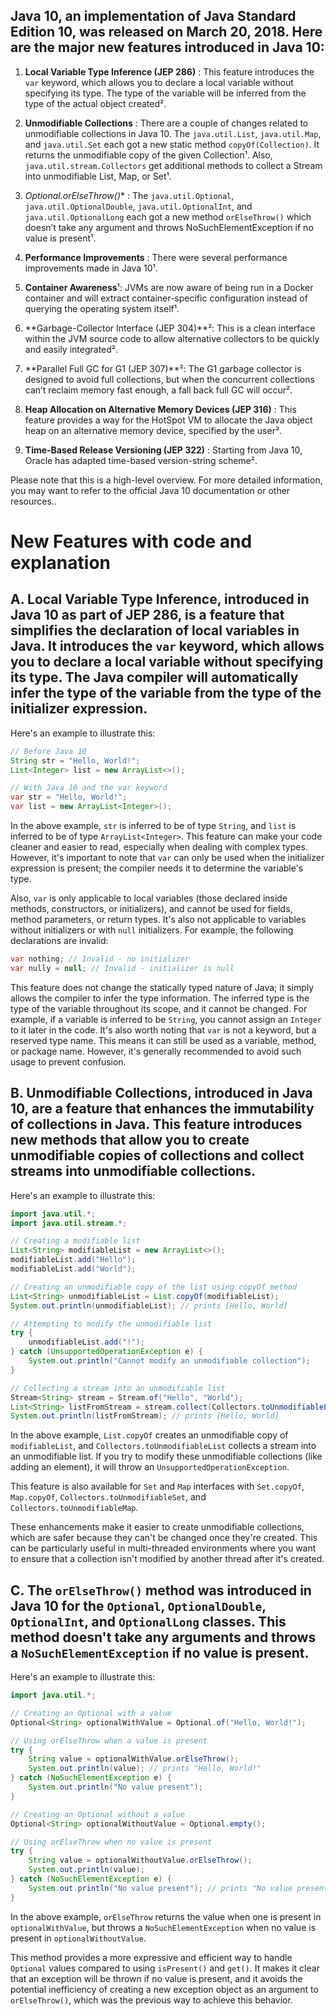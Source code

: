 ## Java 10, an implementation of Java Standard Edition 10, was released on March 20, 2018. Here are the major new features introduced in Java 10: ##

1. **Local Variable Type Inference (JEP 286)** : This feature introduces the `var` keyword, which allows you to declare a local variable without specifying its type. The type of the variable will be inferred from the type of the actual object created².

2. **Unmodifiable Collections** : There are a couple of changes related to unmodifiable collections in Java 10. The `java.util.List`, `java.util.Map`, and `java.util.Set` each got a new static method `copyOf(Collection)`. It returns the unmodifiable copy of the given Collection¹. Also, `java.util.stream.Collectors` get additional methods to collect a Stream into unmodifiable List, Map, or Set¹.

3. **Optional*.orElseThrow()** : The `java.util.Optional`, `java.util.OptionalDouble`, `java.util.OptionalInt`, and `java.util.OptionalLong` each got a new method `orElseThrow()` which doesn’t take any argument and throws NoSuchElementException if no value is present¹.

4. **Performance Improvements** : There were several performance improvements made in Java 10¹.

5. **Container Awareness**¹: JVMs are now aware of being run in a Docker container and will extract container-specific configuration instead of querying the operating system itself¹.

6. **Garbage-Collector Interface (JEP 304)**²: This is a clean interface within the JVM source code to allow alternative collectors to be quickly and easily integrated².

7. **Parallel Full GC for G1 (JEP 307)**²: The G1 garbage collector is designed to avoid full collections, but when the concurrent collections can’t reclaim memory fast enough, a fall back full GC will occur².

8. **Heap Allocation on Alternative Memory Devices (JEP 316)** : This feature provides a way for the HotSpot VM to allocate the Java object heap on an alternative memory device, specified by the user².

9. **Time-Based Release Versioning (JEP 322)** : Starting from Java 10, Oracle has adapted time-based version-string scheme².

Please note that this is a high-level overview. For more detailed information, you may want to refer to the official Java 10 documentation or other resources..


#  New Features with code and explanation #

## A. Local Variable Type Inference, introduced in Java 10 as part of JEP 286, is a feature that simplifies the declaration of local variables in Java. It introduces the `var` keyword, which allows you to declare a local variable without specifying its type. The Java compiler will automatically infer the type of the variable from the type of the initializer expression.

Here's an example to illustrate this:

```java
// Before Java 10
String str = "Hello, World!";
List<Integer> list = new ArrayList<>();

// With Java 10 and the var keyword
var str = "Hello, World!";
var list = new ArrayList<Integer>();
```

In the above example, `str` is inferred to be of type `String`, and `list` is inferred to be of type `ArrayList<Integer>`. This feature can make your code cleaner and easier to read, especially when dealing with complex types. However, it's important to note that `var` can only be used when the initializer expression is present; the compiler needs it to determine the variable's type.

Also, `var` is only applicable to local variables (those declared inside methods, constructors, or initializers), and cannot be used for fields, method parameters, or return types. It's also not applicable to variables without initializers or with `null` initializers. For example, the following declarations are invalid:

```java
var nothing; // Invalid - no initializer
var nully = null; // Invalid - initializer is null
```

This feature does not change the statically typed nature of Java; it simply allows the compiler to infer the type information. The inferred type is the type of the variable throughout its scope, and it cannot be changed. For example, if a variable is inferred to be `String`, you cannot assign an `Integer` to it later in the code. It's also worth noting that `var` is not a keyword, but a reserved type name. This means it can still be used as a variable, method, or package name. However, it's generally recommended to avoid such usage to prevent confusion. 


## B. Unmodifiable Collections, introduced in Java 10, are a feature that enhances the immutability of collections in Java. This feature introduces new methods that allow you to create unmodifiable copies of collections and collect streams into unmodifiable collections.

Here's an example to illustrate this:

```java
import java.util.*;
import java.util.stream.*;

// Creating a modifiable list
List<String> modifiableList = new ArrayList<>();
modifiableList.add("Hello");
modifiableList.add("World");

// Creating an unmodifiable copy of the list using copyOf method
List<String> unmodifiableList = List.copyOf(modifiableList);
System.out.println(unmodifiableList); // prints [Hello, World]

// Attempting to modify the unmodifiable list
try {
    unmodifiableList.add("!");
} catch (UnsupportedOperationException e) {
    System.out.println("Cannot modify an unmodifiable collection");
}

// Collecting a stream into an unmodifiable list
Stream<String> stream = Stream.of("Hello", "World");
List<String> listFromStream = stream.collect(Collectors.toUnmodifiableList());
System.out.println(listFromStream); // prints [Hello, World]
```

In the above example, `List.copyOf` creates an unmodifiable copy of `modifiableList`, and `Collectors.toUnmodifiableList` collects a stream into an unmodifiable list. If you try to modify these unmodifiable collections (like adding an element), it will throw an `UnsupportedOperationException`.

This feature is also available for `Set` and `Map` interfaces with `Set.copyOf`, `Map.copyOf`, `Collectors.toUnmodifiableSet`, and `Collectors.toUnmodifiableMap`.

These enhancements make it easier to create unmodifiable collections, which are safer because they can't be changed once they're created. This can be particularly useful in multi-threaded environments where you want to ensure that a collection isn't modified by another thread after it's created.


## C. The `orElseThrow()` method was introduced in Java 10 for the `Optional`, `OptionalDouble`, `OptionalInt`, and `OptionalLong` classes. This method doesn't take any arguments and throws a `NoSuchElementException` if no value is present. ##

Here's an example to illustrate this:

```java
import java.util.*;

// Creating an Optional with a value
Optional<String> optionalWithValue = Optional.of("Hello, World!");

// Using orElseThrow when a value is present
try {
    String value = optionalWithValue.orElseThrow();
    System.out.println(value); // prints "Hello, World!"
} catch (NoSuchElementException e) {
    System.out.println("No value present");
}

// Creating an Optional without a value
Optional<String> optionalWithoutValue = Optional.empty();

// Using orElseThrow when no value is present
try {
    String value = optionalWithoutValue.orElseThrow();
    System.out.println(value);
} catch (NoSuchElementException e) {
    System.out.println("No value present"); // prints "No value present"
}
```

In the above example, `orElseThrow` returns the value when one is present in `optionalWithValue`, but throws a `NoSuchElementException` when no value is present in `optionalWithoutValue`.

This method provides a more expressive and efficient way to handle `Optional` values compared to using `isPresent()` and `get()`. It makes it clear that an exception will be thrown if no value is present, and it avoids the potential inefficiency of creating a new exception object as an argument to `orElseThrow()`, which was the previous way to achieve this behavior.
